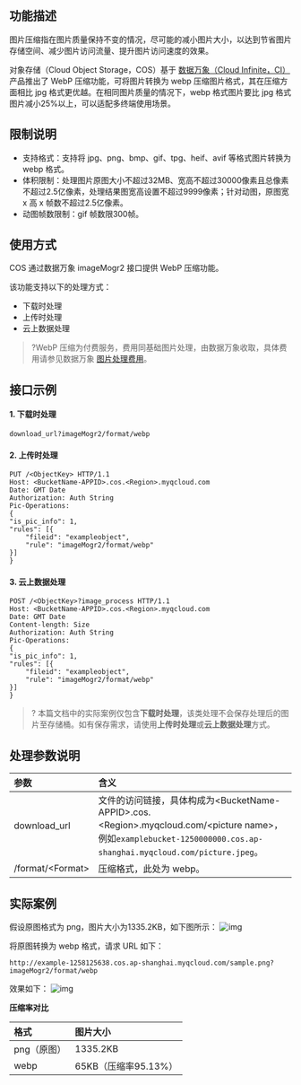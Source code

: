 ## 功能描述

图片压缩指在图片质量保持不变的情况，尽可能的减小图片大小，以达到节省图片存储空间、减少图片访问流量、提升图片访问速度的效果。

对象存储（Cloud Object Storage，COS）基于 [数据万象（Cloud Infinite，CI）](https://cloud.tencent.com/document/product/460/6962) 产品推出了 WebP 压缩功能，可将图片转换为 webp 压缩图片格式，其在压缩方面相比 jpg 格式更优越。在相同图片质量的情况下，webp 格式图片要比 jpg 格式图片减小25%以上，可以适配多终端使用场景。

## 限制说明

- 支持格式：支持将 jpg、png、bmp、gif、tpg、heif、avif 等格式图片转换为 webp 格式。
- 体积限制：处理图片原图大小不超过32MB、宽高不超过30000像素且总像素不超过2.5亿像素，处理结果图宽高设置不超过9999像素；针对动图，原图宽 x 高 x 帧数不超过2.5亿像素。
- 动图帧数限制：gif 帧数限300帧。

## 使用方式

COS 通过数据万象 imageMogr2 接口提供 WebP 压缩功能。

该功能支持以下的处理方式：

- 下载时处理
- 上传时处理
- 云上数据处理

>?WebP 压缩为付费服务，费用同基础图片处理，由数据万象收取，具体费用请参见数据万象 [图片处理费用](https://cloud.tencent.com/document/product/460/58117)。

## 接口示例

#### 1. 下载时处理

```plaintext
download_url?imageMogr2/format/webp
```

#### 2. 上传时处理

```http
PUT /<ObjectKey> HTTP/1.1
Host: <BucketName-APPID>.cos.<Region>.myqcloud.com
Date: GMT Date
Authorization: Auth String
Pic-Operations: 
{
"is_pic_info": 1,
"rules": [{
    "fileid": "exampleobject",
    "rule": "imageMogr2/format/webp"
}]
}
```

#### 3. 云上数据处理

```http
POST /<ObjectKey>?image_process HTTP/1.1
Host: <BucketName-APPID>.cos.<Region>.myqcloud.com
Date: GMT Date
Content-length: Size
Authorization: Auth String
Pic-Operations: 
{
"is_pic_info": 1,
"rules": [{
    "fileid": "exampleobject",
    "rule": "imageMogr2/format/webp"
}]
}
```

>? 本篇文档中的实际案例仅包含**下载时处理**，该类处理不会保存处理后的图片至存储桶。如有保存需求，请使用**上传时处理**或**云上数据处理**方式。
>

## 处理参数说明

| 参数             | 含义                                                         |
| :--------------- | :----------------------------------------------------------- |
| download_url     | 文件的访问链接，具体构成为&lt;BucketName-APPID>.cos.&lt;Region>.myqcloud.com/&lt;picture name>， 例如`examplebucket-1250000000.cos.ap-shanghai.myqcloud.com/picture.jpeg`。 |
| /format/&lt;Format> | 压缩格式，此处为 webp。                                       |

## 实际案例

假设原图格式为 png，图片大小为1335.2KB，如下图所示：
![img](https://example-1258125638.cos.ap-shanghai.myqcloud.com/sample.png)

将原图转换为 webp 格式，请求 URL 如下：

```plaintext
http://example-1258125638.cos.ap-shanghai.myqcloud.com/sample.png?imageMogr2/format/webp
```

效果如下：
![img](https://example-1258125638.cos.ap-shanghai.myqcloud.com/sample.png?imageMogr2/format/webp)

**压缩率对比**

| 格式        | 图片大小             |
| :---------- | :------------------- |
| png（原图） | 1335.2KB             |
| webp        | 65KB（压缩率95.13%） |
